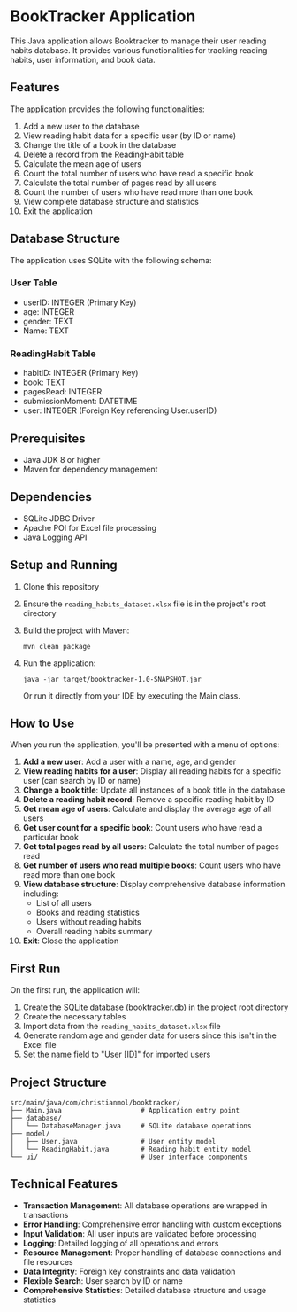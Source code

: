 # BookTracker Application

This Java application allows Booktracker to manage their user reading habits database. It provides various functionalities for tracking reading habits, user information, and book data.

## Features

The application provides the following functionalities:

1. Add a new user to the database
2. View reading habit data for a specific user (by ID or name)
3. Change the title of a book in the database
4. Delete a record from the ReadingHabit table
5. Calculate the mean age of users
6. Count the total number of users who have read a specific book
7. Calculate the total number of pages read by all users
8. Count the number of users who have read more than one book
9. View complete database structure and statistics
10. Exit the application

## Database Structure

The application uses SQLite with the following schema:

### User Table
- userID: INTEGER (Primary Key)
- age: INTEGER
- gender: TEXT
- Name: TEXT

### ReadingHabit Table
- habitID: INTEGER (Primary Key)
- book: TEXT
- pagesRead: INTEGER
- submissionMoment: DATETIME
- user: INTEGER (Foreign Key referencing User.userID)

## Prerequisites

- Java JDK 8 or higher
- Maven for dependency management

## Dependencies

- SQLite JDBC Driver
- Apache POI for Excel file processing
- Java Logging API

## Setup and Running

1. Clone this repository
2. Ensure the `reading_habits_dataset.xlsx` file is in the project's root directory
3. Build the project with Maven:
   ```
   mvn clean package
   ```
4. Run the application:
   ```
   java -jar target/booktracker-1.0-SNAPSHOT.jar
   ```
   
   Or run it directly from your IDE by executing the Main class.

## How to Use

When you run the application, you'll be presented with a menu of options:

1. **Add a new user**: Add a user with a name, age, and gender
2. **View reading habits for a user**: Display all reading habits for a specific user (can search by ID or name)
3. **Change a book title**: Update all instances of a book title in the database
4. **Delete a reading habit record**: Remove a specific reading habit by ID
5. **Get mean age of users**: Calculate and display the average age of all users
6. **Get user count for a specific book**: Count users who have read a particular book
7. **Get total pages read by all users**: Calculate the total number of pages read
8. **Get number of users who read multiple books**: Count users who have read more than one book
9. **View database structure**: Display comprehensive database information including:
   - List of all users
   - Books and reading statistics
   - Users without reading habits
   - Overall reading habits summary
10. **Exit**: Close the application

## First Run

On the first run, the application will:
1. Create the SQLite database (booktracker.db) in the project root directory
2. Create the necessary tables
3. Import data from the `reading_habits_dataset.xlsx` file
4. Generate random age and gender data for users since this isn't in the Excel file
5. Set the name field to "User [ID]" for imported users

## Project Structure

```
src/main/java/com/christianmol/booktracker/
├── Main.java                    # Application entry point
├── database/
│   └── DatabaseManager.java     # SQLite database operations
├── model/
│   ├── User.java                # User entity model
│   └── ReadingHabit.java        # Reading habit entity model
└── ui/                          # User interface components
```

## Technical Features

- **Transaction Management**: All database operations are wrapped in transactions
- **Error Handling**: Comprehensive error handling with custom exceptions
- **Input Validation**: All user inputs are validated before processing
- **Logging**: Detailed logging of all operations and errors
- **Resource Management**: Proper handling of database connections and file resources
- **Data Integrity**: Foreign key constraints and data validation
- **Flexible Search**: User search by ID or name
- **Comprehensive Statistics**: Detailed database structure and usage statistics
